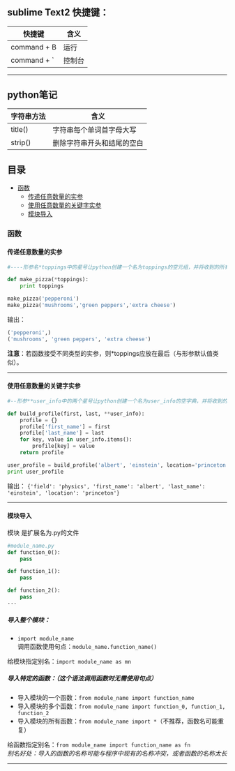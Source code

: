 ## sublime Text2 快捷键：  
快捷键|含义
---------| ---------
command + B  |  运行
command + `  |  控制台

---

## python笔记
字符串方法 	|  含义	
---------| ---------
title()  |  字符串每个单词首字母大写 
strip()  |  删除字符串开头和结尾的空白

## 目录
* [函数](#函数)
    * [传递任意数量的实参](#传递任意数量的实参)
    * [使用任意数量的关键字实参](#使用任意数量的关键字实参)
    * [模块导入](#模块导入)

### 函数
#### 传递任意数量的实参
```py
#----形参名*toppings中的星号让python创建一个名为toppings的空元组，并将收到的所有值都封装到这个元组中----

def make_pizza(*toppings):
    print toppings

make_pizza('pepperoni')
make_pizza('mushrooms','green peppers','extra cheese')
```
输出：
```py
('pepperoni',)
('mushrooms', 'green peppers', 'extra cheese')
```

**注意**：若函数接受不同类型的实参，则*toppings应放在最后（与形参默认值类似）。

-----

#### 使用任意数量的关键字实参
```py
#--形参**user_info中的两个星号让python创建一个名为user_info的空字典，并将收到的所有名称——值对都封装到这个字典中--

def build_profile(first, last, **user_info):
    profile = {}
    profile['first_name'] = first
    profile['last_name'] = last
    for key, value in user_info.items():
        profile[key] = value
    return profile

user_profile = build_profile('albert', 'einstein', location='princeton', field='physics')
print user_profile
```
输出：
`{'field': 'physics', 'first_name': 'albert', 'last_name': 'einstein', 'location': 'princeton'}`

------

#### 模块导入
模块 是扩展名为.py的文件

```py
#module_name.py
def function_0():
    pass

def function_1():
    pass

def function_2():
    pass
···
```

##### 导入整个模块：
- `import module_name`  
调用函数使用句点：`module_name.function_name()`

给模块指定别名：`import module_name as mn`

##### 导入特定的函数：（这个语法调用函数时无需使用句点）
- 导入模块的一个函数：`from module_name import function_name`
- 导入模块的多个函数：`from module_name import function_0, function_1, function_2`
- 导入模块的所有函数：`from module_name import *`（不推荐，函数名可能重复）

给函数指定别名：`from module_name import function_name as fn`  
*别名好处：导入的函数的名称可能与程序中现有的名称冲突，或者函数的名称太长*

------

